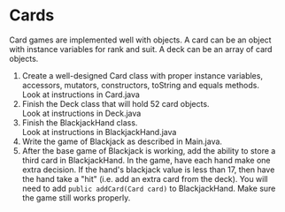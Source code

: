 # Cards

Card games are implemented well with objects. A card can be an object with instance variables for rank and suit. A deck can be an array of card objects.  

1.  Create a well-designed Card class with proper instance variables, accessors, mutators, constructors, toString and equals methods.  
    Look at instructions in Card.java
2.  Finish the Deck class that will hold 52 card objects.  
    Look at instructions in Deck.java
3.  Finish the BlackjackHand class.  
    Look at instructions in BlackjackHand.java
4.  Write the game of Blackjack as described in Main.java.
5.  After the base game of Blackjack is working, add the ability to store a third card in BlackjackHand.  In the game, have each hand make one extra decision.  If the hand's blackjack value is less than 17, then have the hand take a "hit" (i.e. add an extra card from the deck).  You will need to add 
  ```public addCard(Card card)``` to BlackjackHand.  Make sure the game still works properly.
